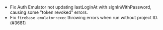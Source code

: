 - Fix Auth Emulator not updating lastLoginAt with signInWithPassword, causing some "token revoked" errors.
- Fix `firebase emulator:exec` throwing errors when run without project ID. (#3681)
